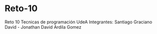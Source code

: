 # Reto-10
Reto 10 Tecnicas de programación UdeA
Integrantes: Santiago Graciano David - Jonathan David Ardila Gomez
